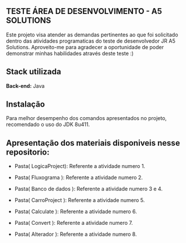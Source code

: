 ## TESTE  ÁREA DE DESENVOLVIMENTO - A5 SOLUTIONS 

Este projeto visa atender as demandas pertinentes ao que foi solicitado dentro das atividades programaticas  do teste de desenvolvedor JR A5 Solutions.
 Aproveito-me para agradecer a oportunidade de poder demonstrar minhas habilidades através deste teste  :)

## Stack utilizada
 
**Back-end:** Java
## Instalação
Para melhor desempenho dos comandos apresentados no projeto, recomendado o uso do JDK 8u411.

    
## Apresentação dos materiais disponiveis nesse repositorio:

- Pasta( LogicaProject): Referente a atividade numero 1.

- Pasta( Fluxograma ): Referente a atividade numero 2.

- Pasta( Banco de dados  ): Referente a atividade numero 3 e 4.

- Pasta( CarroProject ): Referente a atividade numero 5.

- Pasta( Calculate ): Referente a atividade numero 6.

- Pasta( Convert ): Referente a atividade numero 7.

- Pasta( Alterador ): Referente a atividade numero 8.